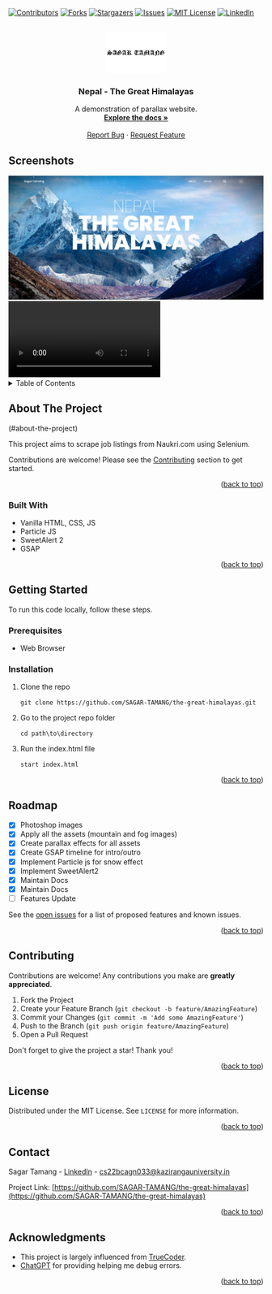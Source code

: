 <a name="readme-top"></a>

[![Contributors][contributors-shield]][contributors-url]
[![Forks][forks-shield]][forks-url]
[![Stargazers][stars-shield]][stars-url]
[![Issues][issues-shield]][issues-url]
[![MIT License][license-shield]][license-url]
[![LinkedIn][linkedin-shield]][linkedin-url]

<!-- PROJECT LOGO -->
<br />
<div align="center">
  <a href="https://github.com/SAGAR-TAMANG/the-great-himalayas">
    <img src="https://raw.githubusercontent.com/SAGAR-TAMANG/the-great-himalayas/master/img/sagartamang.png" alt="Logo" height="80">
  </a>

<h3 align="center">Nepal - The Great Himalayas</h3>

  <p align="center">
    A demonstration of parallax website.
    <br />
    <a href="https://github.com/SAGAR-TAMANG/the-great-himalayas/README.md"><strong>Explore the docs »</strong></a>
    <br />
    <br />
    <a href="https://github.com/SAGAR-TAMANG/the-great-himalayas/issues">Report Bug</a>
    ·
    <a href="https://github.com/SAGAR-TAMANG/the-great-himalayas/issues">Request Feature</a>
  </p>
</div>

## Screenshots

<img src="https://raw.githubusercontent.com/SAGAR-TAMANG/the-great-himalayas/master/img/ss.png">

<video controls autoplay>
  <source src="https://raw.githubusercontent.com/SAGAR-TAMANG/the-great-himalayas/master/img/ss.mp4" type="video/mp4">
  Your browser does not support the video tag.
</video>

<!-- TABLE OF CONTENTS -->
<details>
  <summary>Table of Contents</summary>
  <ol>
    <li>
      <a href="#about-the-project">About The Project</a>
      <ul>
        <li><a href="#built-with">Built With</a></li>
      </ul>
    </li>
    <li>
      <a href="#getting-started">Getting Started</a>
      <ul>
        <li><a href="#prerequisites">Prerequisites</a></li>
        <li><a href="#installation">Installation</a></li>
      </ul>
    </li>
    <li><a href="#usage">Usage</a></li>
    <li><a href="#roadmap">Roadmap</a></li>
    <li><a href="#contributing">Contributing</a></li>
    <li><a href="#license">License</a></li>
    <li><a href="#contact">Contact</a></li>
    <li><a href="#acknowledgments">Acknowledgments</a></li>
  </ol>
</details>

<!-- ABOUT THE PROJECT -->
## About The Project

(#about-the-project)

This project aims to scrape job listings from Naukri.com using Selenium.

Contributions are welcome! Please see the [Contributing](#contributing) section to get started.

<p align="right">(<a href="#readme-top">back to top</a>)</p>

### Built With

* Vanilla HTML, CSS, JS
* Particle JS
* SweetAlert 2
* GSAP

<p align="right">(<a href="#readme-top">back to top</a>)</p>

<!-- GETTING STARTED -->
## Getting Started

To run this code locally, follow these steps.

### Prerequisites

* Web Browser

### Installation

1. Clone the repo
    ```
    git clone https://github.com/SAGAR-TAMANG/the-great-himalayas.git
    ```
2. Go to the project repo folder
    ```
    cd path\to\directory
    ```
3. Run the index.html file
    ```
    start index.html
    ```

<p align="right">(<a href="#readme-top">back to top</a>)</p>

<!-- ROADMAP -->
## Roadmap

- [x] Photoshop images
- [x] Apply all the assets (mountain and fog images)
- [x] Create parallax effects for all assets
- [x] Create GSAP timeline for intro/outro
- [x] Implement Particle js for snow effect
- [x] Implement SweetAlert2
- [x] Maintain Docs
- [x] Maintain Docs
- [ ] Features Update

See the [open issues](https://github.com/SAGAR-TAMANG/the-great-himalayas/issues) for a list of proposed features and known issues.

<p align="right">(<a href="#readme-top">back to top</a>)</p>

<!-- CONTRIBUTING -->
## Contributing

Contributions are welcome! Any contributions you make are **greatly appreciated**.

1. Fork the Project
2. Create your Feature Branch (`git checkout -b feature/AmazingFeature`)
3. Commit your Changes (`git commit -m 'Add some AmazingFeature'`)
4. Push to the Branch (`git push origin feature/AmazingFeature`)
5. Open a Pull Request

Don't forget to give the project a star! Thank you!

<p align="right">(<a href="#readme-top">back to top</a>)</p>

<!-- LICENSE -->
## License

Distributed under the MIT License. See `LICENSE` for more information.

<p align="right">(<a href="#readme-top">back to top</a>)</p>

<!-- CONTACT -->
## Contact

Sagar Tamang - [LinkedIn](https://www.linkedin.com/in/sagar-tmg/) - cs22bcagn033@kazirangauniversity.in

Project Link: [https://github.com/SAGAR-TAMANG/the-great-himalayas](https://github.com/SAGAR-TAMANG/the-great-himalayas)

<p align="right">(<a href="#readme-top">back to top</a>)</p>

<!-- ACKNOWLEDGMENTS -->
## Acknowledgments

* This project is largely influenced from [TrueCoder](https://www.youtube.com/watch?v=Yo3j_Dx4u7c).
* [ChatGPT](https://chat.openai.com/) for providing helping me debug errors.

<p align="right">(<a href="#readme-top">back to top</a>)</p>

<!-- MARKDOWN LINKS & IMAGES -->
<!-- https://www.markdownguide.org/basic-syntax/#reference-style-links -->
[contributors-shield]: https://img.shields.io/github/contributors/SAGAR-TAMANG/the-great-himalayas.svg?style=for-the-badge
[contributors-url]: https://github.com/SAGAR-TAMANG/the-great-himalayas/graphs/contributors
[forks-shield]: https://img.shields.io/github/forks/SAGAR-TAMANG/the-great-himalayas.svg?style=for-the-badge
[forks-url]: https://github.com/SAGAR-TAMANG/the-great-himalayas/network/members
[stars-shield]: https://img.shields.io/github/stars/SAGAR-TAMANG/the-great-himalayas.svg?style=for-the-badge
[stars-url]: https://github.com/SAGAR-TAMANG/the-great-himalayas/stargazers
[issues-shield]: https://img.shields.io/github/issues/SAGAR-TAMANG/the-great-himalayas.svg?style=for-the-badge
[issues-url]: https://github.com/SAGAR-TAMANG/the-great-himalayas/issues
[license-url]: https://github.com/SAGAR-TAMANG/the-great-himalayas/blob/master/license.txt
[license-shield]: https://img.shields.io/github/license/SAGAR-TAMANG/the-great-himalayas.svg?style=for-the-badge
[linkedin-shield]: https://img.shields.io/badge/-LinkedIn-black.svg?style=for-the-badge&logo=linkedin&colorB=555
[linkedin-url]: https://www.linkedin.com/in/sagar-tmg/